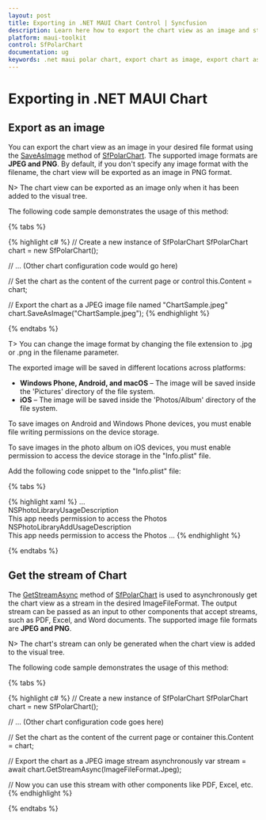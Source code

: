 ```yaml
---
layout: post
title: Exporting in .NET MAUI Chart Control | Syncfusion
description: Learn here how to export the chart view as an image and stream in the Syncfusion® .NET MAUI Chart (SfPolarChart) control.
platform: maui-toolkit
control: SfPolarChart
documentation: ug
keywords: .net maui polar chart, export chart as image, export chart as stream, image formats, save chart image, get chart stream, maui toolkit
---
```


# Exporting in .NET MAUI Chart

## Export as an image

You can export the chart view as an image in your desired file format using the [SaveAsImage](https://help.syncfusion.com/cr/maui-toolkit/Syncfusion.Maui.Toolkit.Charts.ChartBase.html#Syncfusion_Maui_Toolkit_Charts_ChartBase_SaveAsImage_System_String_) method of [SfPolarChart](https://help.syncfusion.com/cr/maui-toolkit/Syncfusion.Maui.Toolkit.Charts.SfPolarChart.html). The supported image formats are **JPEG and PNG**. By default, if you don't specify any image format with the filename, the chart view will be exported as an image in PNG format.

N> The chart view can be exported as an image only when it has been added to the visual tree.

The following code sample demonstrates the usage of this method:

{% tabs %}

{% highlight c# %}
// Create a new instance of SfPolarChart
SfPolarChart chart = new SfPolarChart();

// ... (Other chart configuration code would go here)

// Set the chart as the content of the current page or control
this.Content = chart;

// Export the chart as a JPEG image file named "ChartSample.jpeg"
chart.SaveAsImage("ChartSample.jpeg");
{% endhighlight %}

{% endtabs %}

T> You can change the image format by changing the file extension to .jpg or .png in the filename parameter.

The exported image will be saved in different locations across platforms:

- **Windows Phone, Android, and macOS** – The image will be saved inside the 'Pictures' directory of the file system.
- **iOS** – The image will be saved inside the 'Photos/Album' directory of the file system.

To save images on Android and Windows Phone devices, you must enable file writing permissions on the device storage.

To save images in the photo album on iOS devices, you must enable permission to access the device storage in the "Info.plist" file.

Add the following code snippet to the "Info.plist" file:

{% tabs %}

{% highlight xaml %}
<dict>
    ...    
    <key>NSPhotoLibraryUsageDescription</key>    
    <string>This app needs permission to access the Photos</string>    
    <key>NSPhotoLibraryAddUsageDescription</key>    
    <string>This app needs permission to access the Photos</string> 
    ...
</dict>
{% endhighlight %}

{% endtabs %}

## Get the stream of Chart

The [GetStreamAsync](https://help.syncfusion.com/cr/maui-toolkit/Syncfusion.Maui.Toolkit.Charts.ChartBase.html#Syncfusion_Maui_Toolkit_Charts_ChartBase_GetStreamAsync_Syncfusion_Maui_Toolkit_ImageFileFormat_) method of [SfPolarChart](https://help.syncfusion.com/cr/maui-toolkit/Syncfusion.Maui.Toolkit.Charts.SfPolarChart.html) is used to asynchronously get the chart view as a stream in the desired ImageFileFormat. The output stream can be passed as an input to other components that accept streams, such as PDF, Excel, and Word documents. The supported image file formats are **JPEG and PNG**.

N> The chart's stream can only be generated when the chart view is added to the visual tree.

The following code sample demonstrates the usage of this method:

{% tabs %}

{% highlight c# %}
// Create a new instance of SfPolarChart
SfPolarChart chart = new SfPolarChart();

// ... (Other chart configuration code goes here)

// Set the chart as the content of the current page or container
this.Content = chart;

// Export the chart as a JPEG image stream asynchronously
var stream = await chart.GetStreamAsync(ImageFileFormat.Jpeg);

// Now you can use this stream with other components like PDF, Excel, etc.
{% endhighlight %}

{% endtabs %}